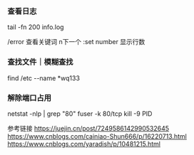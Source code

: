 
### 查看日志

tail -fn 200 info.log 

/error 查看关键词 n下一个
:set number 显示行数


### 查找文件｜模糊查找
find /etc --name *wq133

### 解除端口占用
netstat -nlp | grep "80"
fuser -k 80/tcp
kill -9 PID

参考链接
https://juejin.cn/post/7249586142990532645
https://www.cnblogs.com/cainiao-Shun666/p/16220713.html
https://www.cnblogs.com/yaradish/p/10481215.html


